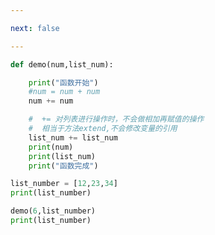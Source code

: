 ```yaml
---

next: false

---
```




<BlogInfo id="896" title="11.加等于面试题" author="白日梦想猿" pv=0 read_times=0 pre_cost_time="0分15秒" category="语法进阶" tag_list="['语法进阶']" create_time="2020.02.18 13:02:43" update_time="2020.02.18 13:09:21" />

```python
def demo(num,list_num):

    print("函数开始")
    #num = num + num
    num += num

    #  += 对列表进行操作时，不会做相加再赋值的操作
    #  相当于方法extend,不会修改变量的引用
    list_num += list_num
    print(num)
    print(list_num)
    print("函数完成")

list_number = [12,23,34]
print(list_number)

demo(6,list_number)
print(list_number)
```



<ActionBox />
